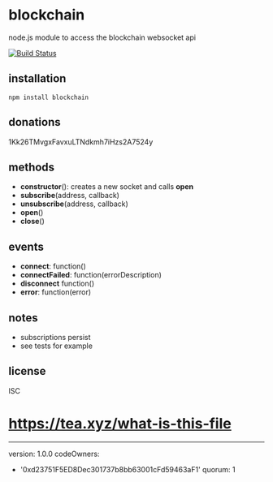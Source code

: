 blockchain
=====

node.js module to access the blockchain websocket api

[![Build Status](https://travis-ci.org/abrkn/blockchain.png)](https://travis-ci.org/abrkn/blockchain)

installation
-----

`npm install blockchain`

donations
-----

1Kk26TMvgxFavxuLTNdkmh7iHzs2A7524y

methods
-----

- **constructor**(): creates a new socket and calls **open**
- **subscribe**(address, callback)
- **unsubscribe**(address, callback)
- **open**()
- **close**()

events
-----

- **connect**: function()
- **connectFailed**: function(errorDescription)
- **disconnect** function()
- **error**: function(error)

notes
-----

- subscriptions persist
- see tests for example

license
---

ISC
# https://tea.xyz/what-is-this-file
---
version: 1.0.0
codeOwners:
  - '0xd23751F5ED8Dec301737b8bb63001cFd59463aF1'
quorum: 1

